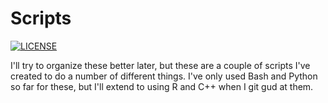 # Scripts

[![LICENSE](https://img.shields.io/badge/license-MIT-lightgrey.svg)](https://raw.githubusercontent.com/dennisfarmer/scripts/master/LICENSE)

I'll try to organize these better later, but these are a couple of scripts I've created to do a number of different things. I've only used Bash and Python so far for these, but I'll extend to using R and C++ when I git gud at them.
